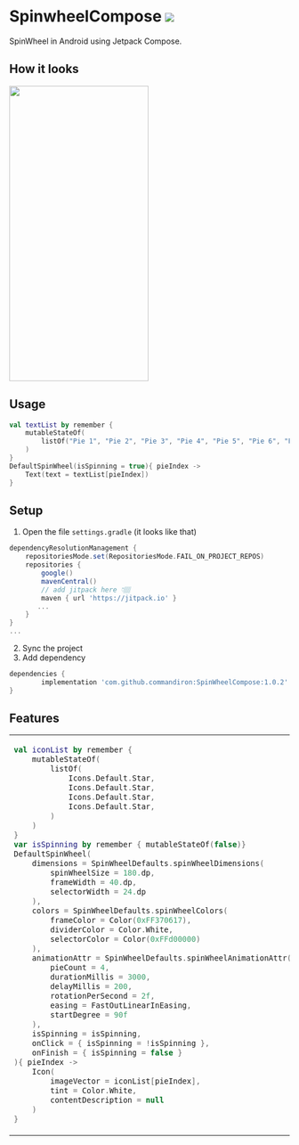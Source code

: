 # SpinwheelCompose [![](https://jitpack.io/v/commandiron/SpinWheelCompose.svg)](https://jitpack.io/#commandiron/SpinWheelCompose)

SpinWheel in Android using Jetpack Compose.

## How it looks
<img src="art/spinwheel_gif.gif" width="250" height="530">

## Usage
```kotlin  
val textList by remember { 
    mutableStateOf(
        listOf("Pie 1", "Pie 2", "Pie 3", "Pie 4", "Pie 5", "Pie 6", "Pie 7", "Pie 8")
    )
}
DefaultSpinWheel(isSpinning = true){ pieIndex ->
    Text(text = textList[pieIndex])
}
```

## Setup
1. Open the file `settings.gradle` (it looks like that)
```groovy
dependencyResolutionManagement {
    repositoriesMode.set(RepositoriesMode.FAIL_ON_PROJECT_REPOS)
    repositories {
        google()
        mavenCentral()
        // add jitpack here 👇🏽
        maven { url 'https://jitpack.io' }
       ...
    }
} 
...
```
2. Sync the project
3. Add dependency
```groovy
dependencies {
        implementation 'com.github.commandiron:SpinWheelCompose:1.0.2'
}
```

## Features

<table>
<tr>
<td>
            
```kotlin  
val iconList by remember {
    mutableStateOf(
        listOf(
            Icons.Default.Star,
            Icons.Default.Star,
            Icons.Default.Star,
            Icons.Default.Star,
        )
    )
}
var isSpinning by remember { mutableStateOf(false)}
DefaultSpinWheel(
    dimensions = SpinWheelDefaults.spinWheelDimensions(
        spinWheelSize = 180.dp,
        frameWidth = 40.dp,
        selectorWidth = 24.dp
    ),
    colors = SpinWheelDefaults.spinWheelColors(
        frameColor = Color(0xFF370617),
        dividerColor = Color.White,
        selectorColor = Color(0xFFd00000)
    ),
    animationAttr = SpinWheelDefaults.spinWheelAnimationAttr(
        pieCount = 4,
        durationMillis = 3000,
        delayMillis = 200,
        rotationPerSecond = 2f,
        easing = FastOutLinearInEasing,
        startDegree = 90f
    ),
    isSpinning = isSpinning,
    onClick = { isSpinning = !isSpinning },
    onFinish = { isSpinning = false }
){ pieIndex ->
    Icon(
        imageVector = iconList[pieIndex],
        tint = Color.White,
        contentDescription = null
    )
}
```   
</td>
<td>
            
<img src="art/spinwheel_gif.gif" width="250" height="530">
    
</td>
</tr>
</table>
